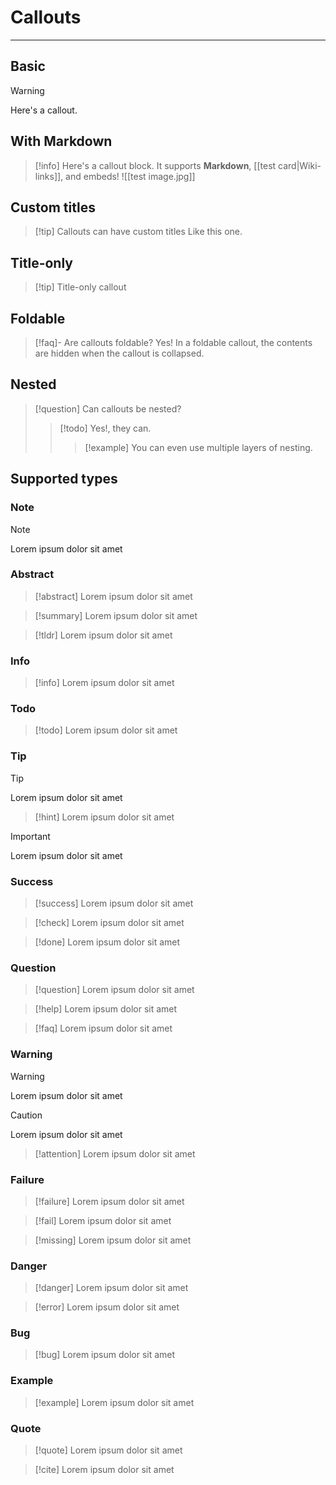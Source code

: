 # Callouts

---

## Basic

> [!warning]
> Here's a callout.

## With Markdown

> [!info]
> Here's a callout block.
> It supports **Markdown**, [[test card|Wiki-links]], and embeds!
> ![[test image.jpg]]

## Custom titles

> [!tip] Callouts can have custom titles
> Like this one.

## Title-only

> [!tip] Title-only callout

## Foldable

> [!faq]- Are callouts foldable?
> Yes! In a foldable callout, the contents are hidden when the callout is collapsed.

## Nested

> [!question] Can callouts be nested?
>
> > [!todo] Yes!, they can.
> >
> > > [!example] You can even use multiple layers of nesting.

## Supported types

### Note

> [!note]
> Lorem ipsum dolor sit amet

### Abstract

> [!abstract]
> Lorem ipsum dolor sit amet

> [!summary]
> Lorem ipsum dolor sit amet

> [!tldr]
> Lorem ipsum dolor sit amet

### Info

> [!info]
> Lorem ipsum dolor sit amet

### Todo

> [!todo]
> Lorem ipsum dolor sit amet

### Tip

> [!tip]
> Lorem ipsum dolor sit amet

> [!hint]
> Lorem ipsum dolor sit amet

> [!important]
> Lorem ipsum dolor sit amet

### Success

> [!success]
> Lorem ipsum dolor sit amet

> [!check]
> Lorem ipsum dolor sit amet

> [!done]
> Lorem ipsum dolor sit amet

### Question

> [!question]
> Lorem ipsum dolor sit amet

> [!help]
> Lorem ipsum dolor sit amet

> [!faq]
> Lorem ipsum dolor sit amet

### Warning

> [!warning]
> Lorem ipsum dolor sit amet

> [!caution]
> Lorem ipsum dolor sit amet

> [!attention]
> Lorem ipsum dolor sit amet

### Failure

> [!failure]
> Lorem ipsum dolor sit amet

> [!fail]
> Lorem ipsum dolor sit amet

> [!missing]
> Lorem ipsum dolor sit amet

### Danger

> [!danger]
> Lorem ipsum dolor sit amet

> [!error]
> Lorem ipsum dolor sit amet

### Bug

> [!bug]
> Lorem ipsum dolor sit amet

### Example

> [!example]
> Lorem ipsum dolor sit amet

### Quote

> [!quote]
> Lorem ipsum dolor sit amet

> [!cite]
> Lorem ipsum dolor sit amet
